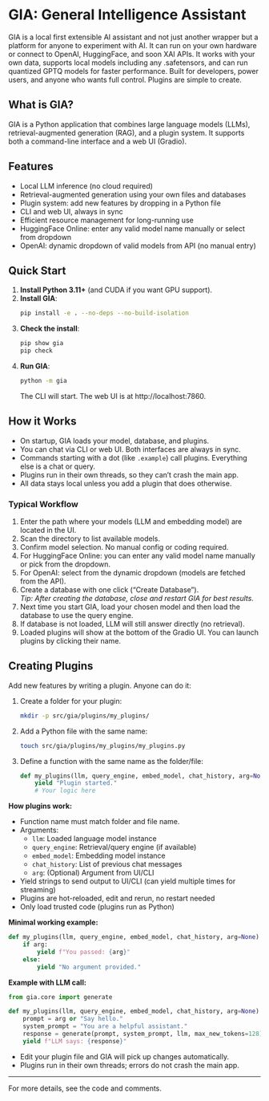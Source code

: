 # **GIA: General Intelligence Assistant**

GIA is a local first extensible AI assistant and not just another wrapper but a platform for anyone to experiment with AI. It can run on your own hardware or connect to OpenAI, HuggingFace, and soon XAI APIs. It works with your own data, supports local models including any .safetensors, and can run quantized GPTQ models for faster performance. Built for developers, power users, and anyone who wants full control. Plugins are simple to create.


## What is GIA?
GIA is a Python application that combines large language models (LLMs), retrieval-augmented generation (RAG), and a plugin system. It supports both a command-line interface and a web UI (Gradio).

## Features
- Local LLM inference (no cloud required)
- Retrieval-augmented generation using your own files and databases
- Plugin system: add new features by dropping in a Python file
- CLI and web UI, always in sync
- Efficient resource management for long-running use
- HuggingFace Online: enter any valid model name manually or select from dropdown
- OpenAI: dynamic dropdown of valid models from API (no manual entry)

## Quick Start

1. **Install Python 3.11+** (and CUDA if you want GPU support).
2. **Install GIA**:
   ```bash
   pip install -e . --no-deps --no-build-isolation
   ```
3. **Check the install**:
   ```bash
   pip show gia
   pip check
   ```
4. **Run GIA**:
   ```bash
   python -m gia
   ```
   The CLI will start. The web UI is at http://localhost:7860.

## How it Works

- On startup, GIA loads your model, database, and plugins.
- You can chat via CLI or web UI. Both interfaces are always in sync.
- Commands starting with a dot (like `.example`) call plugins. Everything else is a chat or query.
- Plugins run in their own threads, so they can’t crash the main app.
- All data stays local unless you add a plugin that does otherwise.

### Typical Workflow

1. Enter the path where your models (LLM and embedding model) are located in the UI.
2. Scan the directory to list available models.
3. Confirm model selection. No manual config or coding required.
4. For HuggingFace Online: you can enter any valid model name manually or pick from the dropdown.
5. For OpenAI: select from the dynamic dropdown (models are fetched from the API).
6. Create a database with one click (“Create Database”).  
   _Tip: After creating the database, close and restart GIA for best results._
7. Next time you start GIA, load your chosen model and then load the database to use the query engine.
8. If database is not loaded, LLM will still answer directly (no retrieval).
9. Loaded plugins will show at the bottom of the Gradio UI. You can launch plugins by clicking their name.


## Creating Plugins

Add new features by writing a plugin. Anyone can do it:

1. Create a folder for your plugin:
   ```bash
   mkdir -p src/gia/plugins/my_plugins/
   ```
2. Add a Python file with the same name:
   ```bash
   touch src/gia/plugins/my_plugins/my_plugins.py
   ```
3. Define a function with the same name as the folder/file:
   ```python
   def my_plugins(llm, query_engine, embed_model, chat_history, arg=None):
       yield "Plugin started."
       # Your logic here
   ```

**How plugins work:**
- Function name must match folder and file name.
- Arguments:
  - `llm`: Loaded language model instance
  - `query_engine`: Retrieval/query engine (if available)
  - `embed_model`: Embedding model instance
  - `chat_history`: List of previous chat messages
  - `arg`: (Optional) Argument from UI/CLI
- Yield strings to send output to UI/CLI (can yield multiple times for streaming)
- Plugins are hot-reloaded, edit and rerun, no restart needed
- Only load trusted code (plugins run as Python)

**Minimal working example:**
```python
def my_plugins(llm, query_engine, embed_model, chat_history, arg=None):
    if arg:
        yield f"You passed: {arg}"
    else:
        yield "No argument provided."
```

**Example with LLM call:**
```python
from gia.core import generate

def my_plugins(llm, query_engine, embed_model, chat_history, arg=None):
    prompt = arg or "Say hello."
    system_prompt = "You are a helpful assistant."
    response = generate(prompt, system_prompt, llm, max_new_tokens=128)
    yield f"LLM says: {response}"
```

- Edit your plugin file and GIA will pick up changes automatically.
- Plugins run in their own threads; errors do not crash the main app.

---

For more details, see the code and comments.